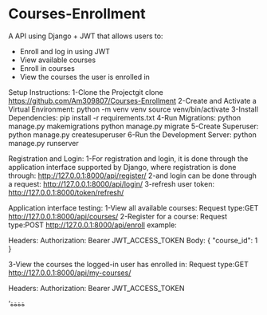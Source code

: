 # Courses-Enrollment
A API using Django + JWT that allows users to:
- Enroll and log in using JWT
- View available courses
- Enroll in courses
- View the courses the user is enrolled in

Setup Instructions:
1-Clone the Projectgit clone https://github.com/Am309807/Courses-Enrollment
2-Create and Activate a Virtual Environment:
python -m venv venv
source venv/bin/activate
3-Install Dependencies:
pip install -r requirements.txt
4-Run Migrations:
python manage.py makemigrations
python manage.py migrate
5-Create Superuser:
python manage.py createsuperuser
6-Run the Development Server:
python manage.py runserver

Registration and Login:
1-For registration and login, it is done through the application interface supported by Django, where registration is done through:
http://127.0.0.1:8000/api/register/
2-and login can be done through a request:
http://127.0.0.1:8000/api/login/
3-refresh user token:
http://127.0.0.1:8000/token/refresh/

Application interface testing:
1-View all available courses:
Request type:GET  http://127.0.0.1:8000/api/courses/
2-Register for a course:
Request type:POST  http://127.0.0.1:8000/api/enroll
example:

Headers:
  Authorization: Bearer JWT_ACCESS_TOKEN
Body:
{
  "course_id": 1
}

3-View the courses the logged-in user has enrolled in:
Request type:GET http://127.0.0.1:8000/api/my-courses/

Headers:
  Authorization: Bearer JWT_ACCESS_TOKEN










’ةةةة
